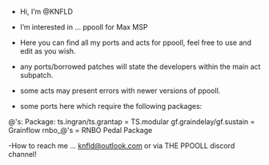 -  Hi, I’m @KNFLD
-  I’m interested in ... ppooll for Max MSP
-  Here you can find all my ports and acts for ppooll, feel free to use and edit as you wish.

-  any ports/borrowed patches will state the developers within the main act subpatch.

-  some acts may present errors with newer versions of ppooll.

-  some ports here which require the following packages:

@'s:                           Package:
ts.ingran/ts.grantap = TS.modular 
gf.graindelay/gf.sustain = Grainflow
rnbo_@'s = RNBO Pedal Package 



 -How to reach me ... knfld@outlook.com or via THE PPOOLL discord channel!

<!---
KNFLD/KNFLD is a ✨ special ✨ repository because its `README.md` (this file) appears on your GitHub profile.
You can click the Preview link to take a look at your changes.
--->

